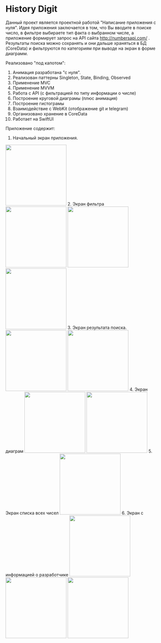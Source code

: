# History Digit

Данный проект является проектной работой "Написание приложения с нуля".
Идея приложения заключается в том, что Вы вводите в поиске число, в фильтре выбираете тип факта о выбранном числе,
а приложение формирует запрос на API сайта http://numbersapi.com/ . Результаты поиска можно сохранять и они дальше
храняться в БД (CoreData) и фильтруются по категориям при выводе на экран в форме диаграмм.

Реализовано "под капотом":
1. Анимация разработана "с нуля".
2. Реализован паттерны Singleton, State, Binding, Observed
3. Применение MVC
4. Применение MVVM
5. Работа с API (с фильтрацией по типу информации о числе)
6. Построение круговой диаграмы (плюс анимация)
7. Построение гистограмы
8. Взаимодействие с WebKit (отображение git и telegram)
9. Организовано хранение в CoreData
10. Работает на SwiftUI

Приложение содержит:
1. Начальный экран приложения. 
<img src="/gitImage/start.png" width="200">
2. Экран фильтра 
<img src="/gitImage/filter_1.png" width="200">
<img src="/gitImage/filter_2.png" width="200">
<img src="/gitImage/filter_3.png" width="200">
3. Экран результата поиска. 
<img src="/gitImage/result_1.png" width="200">
<img src="/gitImage/result_2.png" width="200">
4. Экран диаграм
<img src="/gitImage/diagram_1.png" width="200">
<img src="/gitImage/diagram_2.png" width="200">
5. Экран списка всех чисел
<img src="/gitImage/list.png" width="200">
6. Экран с информацией о разработчике
<img src="/gitImage/about_me.png" width="200">
<img src="/gitImage/about_me_git.png" width="200">
<img src="/gitImage/about_me_telegram.png" width="200">


